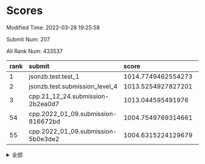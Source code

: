 # Scores

Modified Time: 2022-03-28 19:25:58

Submit Num: 207

All Rank Num: 433537

| rank |               submit               |       score        |       sigma        | pk_num |
| :--- | :--------------------------------- | :----------------- | :----------------- | :----- |
| 1    | jsonzb.test.test_1                 | 1014.7749462554273 | 0.8299662034234762 | 8379   |
| 2    | jsonzb.test.submission_level_4     | 1013.5254927827201 | 0.8357785913082514 | 8382   |
| 3    | cpp.21_12_24.submission-2b2ea0d7   | 1013.044595491976  | 0.7780917274983534 | 8375   |
| 54   | cpp.2022_01_09.submission-816672bd | 1004.7549769314661 | 0.7148063997132833 | 8381   |
| 55   | cpp.2022_01_09.submission-5b0e3de2 | 1004.6315224129679 | 0.7200955911950184 | 8375   |


<details>
<summary>全部</summary>

| rank |                 submit                 |       score        |       sigma        | pk_num |
| :--- | :------------------------------------- | :----------------- | :----------------- | :----- |
| 1    | jsonzb.test.test_1                     | 1014.7749462554273 | 0.8299662034234762 | 8379   |
| 2    | jsonzb.test.submission_level_4         | 1013.5254927827201 | 0.8357785913082514 | 8382   |
| 3    | cpp.21_12_24.submission-2b2ea0d7       | 1013.044595491976  | 0.7780917274983534 | 8375   |
| 4    | gobigger.level_3.submission_level_3_43 | 1011.7611878691789 | 0.7732489382827301 | 8380   |
| 5    | gobigger.level_3.submission_level_3_11 | 1011.5961315511815 | 0.7839680969059675 | 8377   |
| 6    | gobigger.level_3.submission_level_3_33 | 1011.1587246712684 | 0.7962689205614265 | 8379   |
| 7    | gobigger.level_3.submission_level_3_25 | 1011.1160142641974 | 0.7656149938479031 | 8373   |
| 8    | gobigger.level_3.submission_level_3_48 | 1011.0843967996574 | 0.7783571403212133 | 8379   |
| 9    | gobigger.level_3.submission_level_3_17 | 1011.0579200675394 | 0.7970034524889326 | 8377   |
| 10   | gobigger.level_3.submission_level_3_15 | 1010.9890916848404 | 0.7847660985209154 | 8374   |
| 11   | gobigger.level_3.submission_level_3_19 | 1010.9611235095787 | 0.7598871727786409 | 8375   |
| 12   | gobigger.level_3.submission_level_3_0  | 1010.8859510080105 | 0.7584507493617234 | 8382   |
| 13   | gobigger.level_3.submission_level_3_6  | 1010.8516442648166 | 0.7623547353468817 | 8375   |
| 14   | gobigger.level_3.submission_level_3_40 | 1010.8111276487327 | 0.768797695915831  | 8380   |
| 15   | gobigger.level_3.submission_level_3_34 | 1010.7948853396206 | 0.76729480926092   | 8373   |
| 16   | gobigger.level_3.submission_level_3_5  | 1010.794226358795  | 0.7612239615126764 | 8379   |
| 17   | gobigger.level_3.submission_level_3_45 | 1010.6492862829203 | 0.7517298675473358 | 8375   |
| 18   | gobigger.level_3.submission_level_3_16 | 1010.6000545112917 | 0.7697722291045506 | 8378   |
| 19   | gobigger.level_3.submission_level_3_22 | 1010.5902820169987 | 0.7739729031171816 | 8373   |
| 20   | gobigger.level_3.submission_level_3_8  | 1010.5864550677446 | 0.7462435221727843 | 8374   |
| 21   | gobigger.level_3.submission_level_3_10 | 1010.5850604078862 | 0.7750436010795627 | 8376   |
| 22   | gobigger.level_3.submission_level_3_7  | 1010.5837570063871 | 0.7569195744458582 | 8376   |
| 23   | gobigger.level_3.submission_level_3_14 | 1010.5714264071852 | 0.78244879719631   | 8378   |
| 24   | gobigger.level_3.submission_level_3_3  | 1010.5347985292435 | 0.7518923591628359 | 8379   |
| 25   | gobigger.level_3.submission_level_3_13 | 1010.5222556666221 | 0.7592656419999608 | 8374   |
| 26   | gobigger.level_3.submission_level_3_47 | 1010.3912658247161 | 0.7755076529667646 | 8380   |
| 27   | gobigger.level_3.submission_level_3_9  | 1010.3020080401482 | 0.7644582428145439 | 8372   |
| 28   | gobigger.level_3.submission_level_3_49 | 1010.2958230081301 | 0.7695762134368247 | 8378   |
| 29   | gobigger.level_3.submission_level_3_46 | 1010.2485019940556 | 0.7752832144496932 | 8383   |
| 30   | gobigger.level_3.submission_level_3_39 | 1010.211409389147  | 0.7626292800386618 | 8371   |
| 31   | gobigger.level_3.submission_level_3_2  | 1010.193332683551  | 0.7664399725205483 | 8378   |
| 32   | gobigger.level_3.submission_level_3_12 | 1010.049649361364  | 0.7465361396414972 | 8381   |
| 33   | gobigger.level_3.submission_level_3_41 | 1010.0148180494257 | 0.7612292295962406 | 8378   |
| 34   | gobigger.level_3.submission_level_3_4  | 1009.8799565581212 | 0.7516688413069453 | 8376   |
| 35   | gobigger.level_3.submission_level_3_27 | 1009.854139321023  | 0.7746249527735405 | 8381   |
| 36   | gobigger.level_3.submission_level_3_37 | 1009.819437694684  | 0.7608884975197736 | 8385   |
| 37   | gobigger.level_3.submission_level_3_26 | 1009.8147420913947 | 0.7658615772419464 | 8378   |
| 38   | gobigger.level_3.submission_level_3_24 | 1009.747292856723  | 0.7648848146839603 | 8382   |
| 39   | gobigger.level_3.submission_level_3_23 | 1009.7153545395402 | 0.7655865262743121 | 8376   |
| 40   | gobigger.level_3.submission_level_3_44 | 1009.6556116782    | 0.7705821028006873 | 8382   |
| 41   | gobigger.level_3.submission_level_3_1  | 1009.5735952684429 | 0.7608543386043636 | 8379   |
| 42   | gobigger.level_3.submission_level_3_18 | 1009.5683762620511 | 0.7400460171999322 | 8380   |
| 43   | gobigger.level_3.submission_level_3_38 | 1009.425174530075  | 0.7649636356051317 | 8374   |
| 44   | gobigger.level_3.submission_level_3_30 | 1009.3406010349911 | 0.762006734780055  | 8369   |
| 45   | gobigger.level_3.submission_level_3_32 | 1009.3168526719484 | 0.7646203216330384 | 8378   |
| 46   | gobigger.level_3.submission_level_3_31 | 1009.3051842870622 | 0.7456649638436244 | 8377   |
| 47   | gobigger.level_3.submission_level_3_21 | 1009.0537872392457 | 0.7611497775345307 | 8375   |
| 48   | gobigger.level_3.submission_level_3_36 | 1009.0198389269034 | 0.7489612358650373 | 8380   |
| 49   | gobigger.level_3.submission_level_3_28 | 1009.0061228669359 | 0.7491825601723004 | 8371   |
| 50   | gobigger.level_3.submission_level_3_42 | 1009.003917259694  | 0.7305090820249746 | 8382   |
| 51   | gobigger.level_3.submission_level_3_35 | 1008.9288439948688 | 0.7469713304136514 | 8376   |
| 52   | gobigger.level_3.submission_level_3_20 | 1008.854573026032  | 0.7389042245443446 | 8377   |
| 53   | gobigger.level_3.submission_level_3_29 | 1008.6577865891805 | 0.7716909460822893 | 8378   |
| 54   | cpp.2022_01_09.submission-816672bd     | 1004.7549769314661 | 0.7148063997132833 | 8381   |
| 55   | cpp.2022_01_09.submission-5b0e3de2     | 1004.6315224129679 | 0.7200955911950184 | 8375   |
| 56   | gobigger.level_1.submission_level_1_5  | 1004.6191081523846 | 0.7004554573405959 | 8378   |
| 57   | gobigger.level_1.submission_level_1_47 | 1004.4825604941283 | 0.7367087024148291 | 8377   |
| 58   | gobigger.level_1.submission_level_1_33 | 1004.3938274479046 | 0.726706138725187  | 8372   |
| 59   | gobigger.level_1.submission_level_1_8  | 1004.3556411331374 | 0.7229981039052392 | 8384   |
| 60   | gobigger.level_1.submission_level_1_36 | 1004.2312411386458 | 0.7100463132997119 | 8375   |
| 61   | gobigger.level_1.submission_level_1_34 | 1004.0198310843033 | 0.7127881278976066 | 8381   |
| 62   | gobigger.level_1.submission_level_1_4  | 1003.9865954578779 | 0.7199418148944834 | 8378   |
| 63   | gobigger.level_1.submission_level_1_49 | 1003.9775535770867 | 0.7185027815249848 | 8379   |
| 64   | gobigger.level_1.submission_level_1_42 | 1003.899071189039  | 0.7271593015151931 | 8381   |
| 65   | gobigger.level_1.submission_level_1_2  | 1003.8544571260217 | 0.7237907986074955 | 8382   |
| 66   | gobigger.level_1.submission_level_1_26 | 1003.759492865099  | 0.7235782888899669 | 8379   |
| 67   | gobigger.level_1.submission_level_1_3  | 1003.5624902846099 | 0.715040017612941  | 8372   |
| 68   | gobigger.level_1.submission_level_1_28 | 1003.5278508395959 | 0.7182379955661669 | 8379   |
| 69   | gobigger.level_1.submission_level_1_0  | 1003.4718987458743 | 0.7203040807423101 | 8375   |
| 70   | gobigger.level_1.submission_level_1_1  | 1003.4606308156567 | 0.7098741266096604 | 8378   |
| 71   | gobigger.level_1.submission_level_1_27 | 1003.3957694867674 | 0.7112780986301743 | 8374   |
| 72   | gobigger.level_1.submission_level_1_45 | 1003.2929893885605 | 0.7081446711746519 | 8378   |
| 73   | gobigger.level_1.submission_level_1_41 | 1003.2091525553457 | 0.7362090702652291 | 8382   |
| 74   | gobigger.level_1.submission_level_1_30 | 1003.1852877054323 | 0.7028930022991687 | 8380   |
| 75   | gobigger.level_1.submission_level_1_13 | 1003.1312518345212 | 0.7206533455347139 | 8373   |
| 76   | gobigger.level_1.submission_level_1_40 | 1003.1161207364755 | 0.7128065275804302 | 8375   |
| 77   | gobigger.level_1.submission_level_1_23 | 1003.1127776867493 | 0.7074529507117903 | 8380   |
| 78   | gobigger.level_1.submission_level_1_20 | 1003.1039085490314 | 0.7178626404916643 | 8371   |
| 79   | gobigger.level_1.submission_level_1_37 | 1003.033886193853  | 0.7065685312698166 | 8376   |
| 80   | gobigger.level_1.submission_level_1_18 | 1003.0218644172298 | 0.7130926660337528 | 8378   |
| 81   | gobigger.level_1.submission_level_1_21 | 1003.010449058583  | 0.7286143800174633 | 8379   |
| 82   | gobigger.level_1.submission_level_1_46 | 1002.9748252626785 | 0.7257581350912312 | 8381   |
| 83   | gobigger.level_1.submission_level_1_6  | 1002.9661563395528 | 0.7179600965590764 | 8375   |
| 84   | gobigger.level_1.submission_level_1_10 | 1002.9282413660136 | 0.7153476513728476 | 8376   |
| 85   | gobigger.level_1.submission_level_1_43 | 1002.8903321099712 | 0.7160375996560105 | 8381   |
| 86   | gobigger.level_1.submission_level_1_24 | 1002.8865483933688 | 0.7124164077515609 | 8375   |
| 87   | gobigger.level_1.submission_level_1_15 | 1002.7648218590643 | 0.7156572381176367 | 8373   |
| 88   | gobigger.level_1.submission_level_1_16 | 1002.7033052392263 | 0.7076229499372583 | 8379   |
| 89   | gobigger.level_1.submission_level_1_17 | 1002.6865523334424 | 0.72072330305776   | 8378   |
| 90   | gobigger.level_1.submission_level_1_12 | 1002.5855400018987 | 0.7155854584448779 | 8379   |
| 91   | gobigger.level_1.submission_level_1_14 | 1002.5846510223254 | 0.7008315122609181 | 8381   |
| 92   | gobigger.level_1.submission_level_1_29 | 1002.5777485239578 | 0.7199645182264713 | 8380   |
| 93   | gobigger.level_1.submission_level_1_31 | 1002.5736826920324 | 0.7170183596099262 | 8380   |
| 94   | gobigger.level_1.submission_level_1_44 | 1002.5279488593486 | 0.7202435678905296 | 8379   |
| 95   | gobigger.level_1.submission_level_1_32 | 1002.3764234108021 | 0.7157290208207397 | 8383   |
| 96   | gobigger.level_1.submission_level_1_19 | 1002.35063880652   | 0.7122502451270434 | 8381   |
| 97   | gobigger.level_1.submission_level_1_22 | 1002.2783613757587 | 0.7134572274003549 | 8380   |
| 98   | gobigger.level_1.submission_level_1_35 | 1002.233258700767  | 0.7077553677260078 | 8378   |
| 99   | gobigger.level_1.submission_level_1_11 | 1002.2059807369411 | 0.7121234230831541 | 8378   |
| 100  | gobigger.level_1.submission_level_1_7  | 1002.1953976736307 | 0.7063285874818528 | 8374   |
| 101  | gobigger.level_1.submission_level_1_25 | 1002.0677030394739 | 0.7132306601619632 | 8383   |
| 102  | gobigger.level_1.submission_level_1_48 | 1001.9206819213739 | 0.7074268840194036 | 8378   |
| 103  | gobigger.level_1.submission_level_1_39 | 1001.906123946203  | 0.7088777131998951 | 8381   |
| 104  | gobigger.level_1.submission_level_1_38 | 1001.4871049431698 | 0.7109128991894822 | 8380   |
| 105  | gobigger.level_1.submission_level_1_9  | 1001.3630766822517 | 0.7061748518198989 | 8382   |
| 106  | gobigger.random.submission_random_44   | 997.2978422235678  | 0.7053909326141004 | 8382   |
| 107  | gobigger.random.submission_random_43   | 997.0557466590305  | 0.696465616915052  | 8376   |
| 108  | gobigger.random.submission_random_10   | 996.8303199978377  | 0.7038215980326246 | 8379   |
| 109  | gobigger.random.submission_random_25   | 996.7905843851328  | 0.7101747400497456 | 8376   |
| 110  | gobigger.random.submission_random_27   | 996.7548230986582  | 0.703432643607193  | 8377   |
| 111  | gobigger.random.submission_random_15   | 996.7411659206954  | 0.7128485976016918 | 8378   |
| 112  | gobigger.random.submission_random_24   | 996.6859669745428  | 0.7028404552587565 | 8379   |
| 113  | gobigger.random.submission_random_7    | 996.6811391077451  | 0.7224624676655833 | 8376   |
| 114  | gobigger.random.submission_random_39   | 996.6451494087942  | 0.7038885663792911 | 8377   |
| 115  | gobigger.random.submission_random_45   | 996.6192050761373  | 0.7268097779660628 | 8375   |
| 116  | gobigger.random.submission_random_30   | 996.5637626019245  | 0.7040481602053579 | 8378   |
| 117  | gobigger.random.submission_random_32   | 996.5584799946174  | 0.705754664356131  | 8371   |
| 118  | gobigger.random.submission_random_29   | 996.4733191585625  | 0.6937227524110905 | 8376   |
| 119  | gobigger.random.submission_random_8    | 996.4487517974582  | 0.7097229370469197 | 8379   |
| 120  | gobigger.random.submission_random_22   | 996.4348858995513  | 0.7189609891507445 | 8378   |
| 121  | gobigger.random.submission_random_3    | 996.424457924685   | 0.6981038621246182 | 8380   |
| 122  | gobigger.random.submission_random_18   | 996.2795725269293  | 0.7133318550051243 | 8376   |
| 123  | gobigger.random.submission_random_13   | 996.2564415190387  | 0.7075782471718777 | 8381   |
| 124  | gobigger.random.submission_random_37   | 996.254225951573   | 0.7103785949514521 | 8381   |
| 125  | gobigger.random.submission_random_11   | 996.2403503232579  | 0.716361025142537  | 8375   |
| 126  | gobigger.random.submission_random_41   | 996.1899756039076  | 0.7048047379348626 | 8377   |
| 127  | gobigger.random.submission_random_19   | 996.108708409      | 0.714532163952985  | 8374   |
| 128  | gobigger.random.submission_random_16   | 996.0696481115077  | 0.7038618095885744 | 8375   |
| 129  | gobigger.random.submission_random_31   | 995.9437266502888  | 0.6979738126454289 | 8380   |
| 130  | gobigger.random.submission_random_20   | 995.9056169817528  | 0.706150136662281  | 8375   |
| 131  | gobigger.random.submission_random_4    | 995.862082287165   | 0.7225157059214397 | 8378   |
| 132  | gobigger.random.submission_random_0    | 995.8049243218561  | 0.7169402046579265 | 8378   |
| 133  | gobigger.random.submission_random_5    | 995.7768032524887  | 0.7145975394049336 | 8380   |
| 134  | gobigger.random.submission_random_17   | 995.7662174806213  | 0.7145963366869894 | 8378   |
| 135  | gobigger.random.submission_random_35   | 995.7323765836875  | 0.7117692692388797 | 8381   |
| 136  | gobigger.random.submission_random_49   | 995.6980650418201  | 0.7114678478905382 | 8377   |
| 137  | gobigger.random.submission_random_9    | 995.6558342563155  | 0.7164201247841053 | 8374   |
| 138  | gobigger.random.submission_random_26   | 995.5485656514105  | 0.7112585374179865 | 8371   |
| 139  | gobigger.random.submission_random_34   | 995.5465488182373  | 0.717309737012072  | 8375   |
| 140  | gobigger.random.submission_random_28   | 995.5122134788318  | 0.7060640785467528 | 8380   |
| 141  | gobigger.random.submission_random_48   | 995.4673594645184  | 0.7266446144139218 | 8380   |
| 142  | gobigger.random.submission_random_36   | 995.4614363153413  | 0.7198394652508724 | 8374   |
| 143  | gobigger.random.submission_random_14   | 995.4425716887756  | 0.696131095826031  | 8382   |
| 144  | gobigger.random.submission_random_6    | 995.435283937421   | 0.7022994350238175 | 8379   |
| 145  | gobigger.random.submission_random_12   | 995.3889894245638  | 0.7108536229618092 | 8376   |
| 146  | gobigger.random.submission_random_23   | 995.3831196793346  | 0.7069108913867423 | 8379   |
| 147  | gobigger.random.submission_random_38   | 995.2107449631993  | 0.70646952697699   | 8379   |
| 148  | gobigger.random.submission_random_40   | 995.1566006048121  | 0.7127415176899339 | 8376   |
| 149  | gobigger.random.submission_random_47   | 995.0514675441837  | 0.7165675166126273 | 8377   |
| 150  | gobigger.random.submission_random_1    | 994.8539181808259  | 0.72464833202111   | 8377   |
| 151  | gobigger.random.submission_random_46   | 994.731054260497   | 0.726567263165283  | 8377   |
| 152  | gobigger.random.submission_random_33   | 994.6904065215892  | 0.7184035139389303 | 8376   |
| 153  | gobigger.level_2.submission_level_2_43 | 994.4748374177228  | 0.7158392192179076 | 8382   |
| 154  | gobigger.random.submission_random_21   | 994.4538419250008  | 0.716583203952903  | 8373   |
| 155  | gobigger.random.submission_random_2    | 994.4393258227034  | 0.7067257940791479 | 8380   |
| 156  | gobigger.level_2.submission_level_2_28 | 994.3588829720688  | 0.7281402692549422 | 8377   |
| 157  | gobigger.level_2.submission_level_2_9  | 994.2566099686533  | 0.7203282991129116 | 8374   |
| 158  | gobigger.random.submission_random_42   | 993.8677576059983  | 0.7356664917903288 | 8376   |
| 159  | gobigger.level_2.submission_level_2_18 | 993.7197621580297  | 0.7300105874731655 | 8380   |
| 160  | gobigger.level_2.submission_level_2_35 | 993.5954835221924  | 0.7240009636894026 | 8378   |
| 161  | gobigger.level_2.submission_level_2_13 | 993.5455780821252  | 0.7236962055545519 | 8375   |
| 162  | gobigger.level_2.submission_level_2_47 | 993.5298626717919  | 0.7410458563844635 | 8377   |
| 163  | gobigger.level_2.submission_level_2_8  | 993.4696349960531  | 0.747926600232358  | 8377   |
| 164  | gobigger.level_2.submission_level_2_39 | 993.448625504767   | 0.7253808502112756 | 8378   |
| 165  | gobigger.level_2.submission_level_2_37 | 993.3094664452116  | 0.7351402059654399 | 8383   |
| 166  | gobigger.level_2.submission_level_2_6  | 993.0603748874365  | 0.749193251168477  | 8376   |
| 167  | gobigger.level_2.submission_level_2_15 | 992.961813287016   | 0.752862252569469  | 8377   |
| 168  | gobigger.level_2.submission_level_2_16 | 992.9536806862383  | 0.7309045626689914 | 8378   |
| 169  | gobigger.level_2.submission_level_2_1  | 992.8571090437415  | 0.7339740233279934 | 8375   |
| 170  | gobigger.level_2.submission_level_2_34 | 992.776486337056   | 0.7503177704466171 | 8380   |
| 171  | gobigger.level_2.submission_level_2_30 | 992.744803494954   | 0.7441551184714367 | 8376   |
| 172  | gobigger.level_2.submission_level_2_12 | 992.7177570817149  | 0.7196718478365441 | 8379   |
| 173  | gobigger.level_2.submission_level_2_24 | 992.6315326022668  | 0.7470031353022627 | 8379   |
| 174  | gobigger.level_2.submission_level_2_10 | 992.6279210393127  | 0.746587394651132  | 8372   |
| 175  | gobigger.level_2.submission_level_2_0  | 992.5710920911685  | 0.734635238405684  | 8376   |
| 176  | gobigger.level_2.submission_level_2_31 | 992.525056667506   | 0.7519938746706485 | 8377   |
| 177  | gobigger.level_2.submission_level_2_46 | 992.34198804269    | 0.7481012990491979 | 8374   |
| 178  | gobigger.level_2.submission_level_2_29 | 992.3305560216209  | 0.7428107814046258 | 8378   |
| 179  | gobigger.level_2.submission_level_2_49 | 992.3142539450516  | 0.7445523855281047 | 8375   |
| 180  | gobigger.level_2.submission_level_2_41 | 992.2433240984789  | 0.7368362146412704 | 8377   |
| 181  | gobigger.level_2.submission_level_2_45 | 992.2238433591533  | 0.7356486810706374 | 8371   |
| 182  | gobigger.level_2.submission_level_2_27 | 992.2161522423511  | 0.7385314857671551 | 8381   |
| 183  | gobigger.level_2.submission_level_2_11 | 992.2107141485515  | 0.7392564513071082 | 8379   |
| 184  | gobigger.level_2.submission_level_2_23 | 992.180883972586   | 0.7597068590095152 | 8372   |
| 185  | gobigger.level_2.submission_level_2_44 | 992.1593046801236  | 0.7212873157087869 | 8375   |
| 186  | gobigger.level_2.submission_level_2_33 | 992.1123130416904  | 0.7447219794804929 | 8378   |
| 187  | gobigger.level_2.submission_level_2_22 | 992.1111873360334  | 0.7417092579431324 | 8377   |
| 188  | gobigger.level_2.submission_level_2_19 | 992.0593256766878  | 0.7640839719035913 | 8376   |
| 189  | gobigger.level_2.submission_level_2_25 | 992.0386720164382  | 0.7453879933775049 | 8374   |
| 190  | gobigger.level_2.submission_level_2_2  | 992.0133960039105  | 0.7305653893773886 | 8382   |
| 191  | gobigger.level_2.submission_level_2_5  | 991.8072908730213  | 0.7587607396716771 | 8381   |
| 192  | gobigger.level_2.submission_level_2_3  | 991.7041940980785  | 0.7451843801476997 | 8381   |
| 193  | gobigger.level_2.submission_level_2_42 | 991.6402873433489  | 0.7494524973864384 | 8379   |
| 194  | gobigger.level_2.submission_level_2_21 | 991.6314857756391  | 0.7674974241982039 | 8382   |
| 195  | gobigger.level_2.submission_level_2_26 | 991.406488073309   | 0.7629168818082598 | 8378   |
| 196  | gobigger.level_2.submission_level_2_20 | 991.3079088430095  | 0.7756585100373475 | 8378   |
| 197  | gobigger.level_2.submission_level_2_38 | 991.2649833708963  | 0.7470060573472864 | 8381   |
| 198  | gobigger.level_2.submission_level_2_40 | 991.2630276879183  | 0.7432630277936579 | 8375   |
| 199  | gobigger.level_2.submission_level_2_36 | 991.1441109839833  | 0.7516530363872225 | 8377   |
| 200  | gobigger.level_2.submission_level_2_7  | 990.9790101376379  | 0.7472922039683713 | 8379   |
| 201  | gobigger.level_2.submission_level_2_48 | 990.9769534888711  | 0.7489973140387783 | 8377   |
| 202  | gobigger.level_2.submission_level_2_17 | 990.9285613085555  | 0.7631356916374771 | 8377   |
| 203  | gobigger.level_2.submission_level_2_4  | 990.7855081748518  | 0.7571512826492981 | 8374   |
| 204  | gobigger.level_2.submission_level_2_32 | 990.2047862425724  | 0.753489349600689  | 8378   |
| 205  | gobigger.level_2.submission_level_2_14 | 990.1224198729661  | 0.7741616266393311 | 8375   |
| 206  | gobigger.none.submission_none_0        | 979.4634340283291  | 1.2623261228907208 | 8376   |
| 207  | gobigger.none.submission_none_1        | 977.2529842347524  | 1.4361743605943142 | 8378   |

</details>